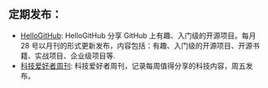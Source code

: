 
## 定期发布： 
- [HelloGitHub](https://github.com/521xueweihan/HelloGitHub): HelloGitHub 分享 GitHub 上有趣、入门级的开源项目。每月 28 号以月刊的形式更新发布，内容包括：有趣、入门级的开源项目、开源书籍、实战项目、企业级项目等.
- [科技爱好者周刊](https://github.com/ruanyf/weekly): 科技爱好者周刊，记录每周值得分享的科技内容，周五发布。

